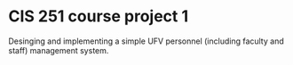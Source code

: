 # CIS 251 course project 1
 Desinging and implementing a simple UFV personnel (including faculty and staff) management system.
